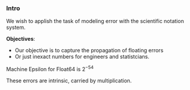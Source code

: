### **Intro**

We wish to applish the task of modeling error with the scientific notation system. 

**Objectives**: 

* Our objective is to capture the propagation of floating errors
* Or just inexact numbers for engineers and statistcians. 

Machine Epsilon for Float64 is $2^{-54}$


These errors are intrinsic, carried by multiplication. 